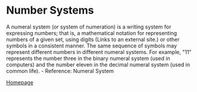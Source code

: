 # Number Systems

A numeral system (or system of numeration) is a writing system for expressing numbers; that is, a mathematical notation for representing numbers of a given set, using digits (Links to an external site.) or other symbols in a consistent manner. The same sequence of symbols may represent different numbers in different numeral systems. For example, "11" represents the number three in the binary numeral system (used in computers) and the number eleven in the decimal numeral system (used in common life). - Reference: Numeral System

[Homepage](README.md)
